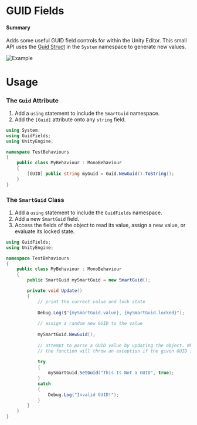 # GUID Fields
#### Summary
Adds some useful GUID field controls for within the Unity Editor. This small API uses the [Guid Struct](https://docs.microsoft.com/en-us/dotnet/api/system.guid?view=net-5.0) in the `System` namespace to generate new values.

![Example](https://i.imgur.com/kETVeFu.gif)

# Usage
### The `Guid` Attribute
1. Add a `using` statement to include the `SmartGuid` namespace.
2. Add the `[Guid]` attribute onto any `string` field. 
```c#
using System;
using GuidFields;
using UnityEngine;

namespace TestBehaviours
{
    public class MyBehaviour : MonoBehaviour
    {
        [GUID] public string myGuid = Guid.NewGuid().ToString();
    }
}
```

### The `SmartGuid` Class
1. Add a `using` statement to include the `GuidFields` namespace.
2. Add a new `SmartGuid` field.
3. Access the fields of the object to read its value, assign a new value, or evaluate its locked state.
```c#
using GuidFields;
using UnityEngine;

namespace TestBehaviours
{
    public class MyBehaviour : MonoBehaviour
    {
        public SmartGuid mySmartGuid = new SmartGuid();

        private void Update()
        {
            // print the current value and lock state
        
            Debug.Log($"{mySmartGuid.value}, {mySmartGuid.locked}");
            
            // assign a random new GUID to the value
            
            mySmartGuid.NewGuid(); 
            
            // attempt to parse a GUID value by updating the object. When the second parameter is true,
            // the function will throw an exception if the given GUID isn't valid.
            
            try 
            {
                mySmartGuid.SetGuid("This Is Not a GUID", true);
            } 
            catch 
            {
                Debug.Log("Invalid GUID!");
            }
        }
    }
}
```